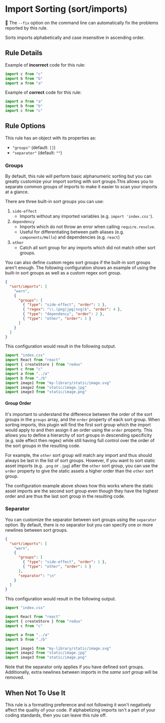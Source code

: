 # Import Sorting (sort/imports)

🔧 The `--fix` option on the command line can automatically fix the problems
reported by this rule.

Sorts imports alphabetically and case insensitive in ascending order.

## Rule Details

Example of **incorrect** code for this rule:

```javascript
import c from "c"
import b from "b"
import a from "a"
```

Example of **correct** code for this rule:

```javascript
import a from "a"
import b from "b"
import c from "c"
```

## Rule Options

This rule has an object with its properties as:

- `"groups"` (default: `[]`)
- `"separator"` (default: `""`)

### Groups

By default, this rule will perform basic alphanumeric sorting but you can
greatly customize your import sorting with sort groups.This allows you to
separate common groups of imports to make it easier to scan your imports at a
glance.

There are three built-in sort groups you can use:

1. `side-effect`
   - Imports without any imported variables (e.g. `import 'index.css'`).
1. `dependency`
   - Imports which do not throw an error when calling `require.resolve`.
   - Useful for differentiating between path aliases (e.g. `components/Hello`)
     and dependencies (e.g. `react`)
1. `other`
   - Catch all sort group for any imports which did not match other sort groups.

You can also define custom regex sort groups if the built-in sort groups aren't
enough. The following configuration shows an example of using the built-in sort
groups as well as a custom regex sort group.

```json
{
  "sort/imports": [
    "warn",
    {
      "groups": [
        { "type": "side-effect", "order": 1 },
        { "regex": "\\.(png|jpg|svg)$", "order": 4 },
        { "type": "dependency", "order": 2 },
        { "type": "other", "order": 3 }
      ]
    }
  ]
}
```

This configuration would result in the following output.

```javascript
import "index.css"
import React from "react"
import { createStore } from "redux"
import c from "c"
import a from "../a"
import b from "./b"
import image1 from "my-library/static/image.svg"
import image2 from "static/image.jpg"
import image3 from "static/image.png"
```

#### Group Order

It's important to understand the difference between the order of the sort groups
in the `groups` array, and the `order` property of each sort group. When sorting
imports, this plugin will find the first sort group which the import would apply
to and then assign it an order using the `order` property. This allows you to
define a hierarchy of sort groups in descending specificity (e.g. side effect
then regex) while still having full control over the order of the sort groups in
the resulting code.

For example, the `other` sort group will match any import and thus should always
be last in the list of sort groups. However, if you want to sort static asset
imports (e.g. `.png` or `.jpg`) after the `other` sort group, you can use the
`order` property to give the static assets a higher order than the `other` sort
group.

The configuration example above shows how this works where the static asset
imports are the second sort group even though they have the highest order and
are thus the last sort group in the resulting code.

### Separator

You can customize the separator between sort groups using the `separator`
option. By default, there is no separator but you can specify one or more
newlines between sort groups.

```json
{
  "sort/imports": [
    "warn",
    {
      "groups": [
        { "type": "side-effect", "order": 1 },
        { "type": "other", "order": 3 }
      ],
      "separator": "\n"
    }
  ]
}
```

This configuration would result in the following output.

```javascript
import "index.css"

import React from "react"
import { createStore } from "redux"
import c from "c"

import a from "../a"
import b from "./b"

import image1 from "my-library/static/image.svg"
import image2 from "static/image.jpg"
import image3 from "static/image.png"
```

Note that the separator only applies if you have defined sort groups.
Additionally, extra newlines between imports in the _same sort group_ will be
removed.

## When Not To Use It

This rule is a formatting preference and not following it won't negatively
affect the quality of your code. If alphabetizing imports isn't a part of your
coding standards, then you can leave this rule off.
